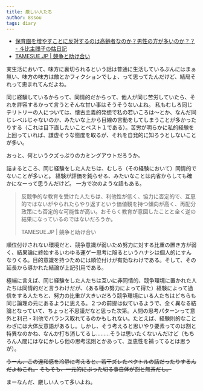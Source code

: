 ```yaml
---
title: 厳しい人たち
author: 8ssou
tags: diary
---
```


* [保育園を増やすことに反対するのは高齢者なのか？男性の方が多いのか？？ - 斗比主閲子の姑日記](http://topisyu.hatenablog.com/entry/lack_of_nursery_school)
* [TAMESUE.JP | 競争と助け合い](http://tamesue.jp/blog/archives/think/20150314)

実生活において、味方に裏切られるという話は普通に生活しているぶんにはまぁ無い、味方の味方は敵とかフィクションでしょ、って思ってたんだけど、結局それって恵まれてんだよね。

同じ経験しているからって、同情的だからって、他人が同じ苦労していたら、それを許容するかって言うとそんな甘い事はそうそうないよね。
私もむしろ同じテリトリーの人については、懐古主義的発想で私の若いころは～とか、なんだ同じレベルじゃないのか、みたいな上から目線の言動をしてしまうことが多かったりする（これは目下直したいことベスト１である）。苦労が明らかに私的経験を上回っていれば、謙虚そうな態度を取るが、それを自発的に知ろうとしないことが多い。

おっと、何というクズっぷりのカミングアウトだろうか。

詰まるところ、同じ経験をした人たちは、むしろ（その経験において）同情的でないことが多いと。
経験が評価を鈍らせる、みたいなことは内省からしても確かになーって思うんだけど。
一方で次のような話もある。

> 反競争的な教育を受けた人たちは、利他性が低く、協力に否定的で、互恵的ではないがやられたらやり返すという価値観を持つ傾向が高く、再配分政策にも否定的な可能性が高い。おそらく教育が意図したことと全く逆の結果になっているのではないだろうか。
>
> TAMESUE.JP | 競争と助け合い

順位付けされない環境だと、競争意識が弱いため努力に対する比重の置き方が弱く、結果論に終始するいわゆる運ゲー思考に陥るというハナシは個人的にすんなりくる。目的意識を持つためには順位付けが有効なわけである。そして、その延長から導かれた結論が上記引用である。

極端に言えば、同じ経験をした人たちは互いに非同情的、競争環境に置かれた人たちは同情的だと言うわけだが、（ある種の努力によって得た）経験によって過信をする人たちと、努力の比重が大きいだろう競争環境にいる人たちはどちらも同じ論理の元にあるように思える。２つの前提は似ているようで、全く異なる結論となっていて、ちょっと不思議だなと思った次第。人間の思考パターンって意外と利己・利他でバランス取れてるのかもしれない。たとえば、経験則的なことわざには大体反意語があるし。しかし、そう考えると思いやり要素ってのは割と特異なのかね、なんか打ち消してるし………そうは思いたくないんだけど（もちろん人間にはなにかしら他の思考法則とかあって、互恵性を補ってるとは思うが）。

~~うーん、この違和感を冷静に考えると、若干ズレたベクトルの話だったりするんだよねこれ。~~
~~そもそも、一元的にぶった切る事自体が割と無茶だし。~~

まーなんだ、厳しい人って多いよね。
